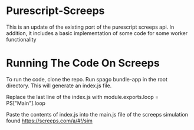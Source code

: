 # Purescript-Screeps
This is an update of the existing port of the purescript screeps api. In addition, it includes a basic implementation of some code for some worker functionality

# Running The Code On Screeps

To run the code, clone the repo. Run spago bundle-app in the root directory. This will generate an index.js file.

Replace the last line of the index.js with module.exports.loop = PS["Main"].loop

Paste the contents of index.js into the main.js file of the screeps simulation found https://screeps.com/a/#!/sim
